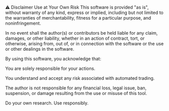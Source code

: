 ⚠️ Disclaimer
Use at Your Own Risk
This software is provided "as is", without warranty of any kind, express or implied, including but not limited to the warranties of merchantability, fitness for a particular purpose, and noninfringement.

In no event shall the author(s) or contributors be held liable for any claim, damages, or other liability, whether in an action of contract, tort, or otherwise, arising from, out of, or in connection with the software or the use or other dealings in the software.

By using this software, you acknowledge that:

You are solely responsible for your actions.

You understand and accept any risk associated with automated trading.

The author is not responsible for any financial loss, legal issue, ban, suspension, or damage resulting from the use or misuse of this tool.

Do your own research. Use responsibly.
